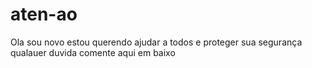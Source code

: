 # aten-ao
Ola sou novo estou querendo ajudar a todos e proteger sua segurança qualauer duvida comente aqui em baixo
